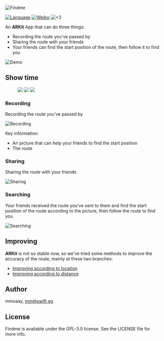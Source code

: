 ![Findme](https://github.com/mmoaay/Findme/blob/develop/Findme/resources/findme_banner.png)

[![Language](https://img.shields.io/badge/language-swift-orange.svg)](https://github.com/apple/swift)
[![Weibo](https://img.shields.io/badge/weibo-@mmoaay-red.svg?style=flat)](https://weibo.com/smmoaay)
![\<3](https://img.shields.io/badge/made%20with-%3C3-orange.svg)

An **ARKit** App that can do three things:

- Recording the route you've passed by
- Sharing the route with your friends
- Your friends can find the start position of the route, then follow it to find you

![Demo](https://github.com/mmoaay/Findme/blob/develop/Findme/resources/findme_demo.png)

## Show time

<figure class="third">
<img src="https://github.com/mmoaay/Findme/blob/develop/Findme/resources/findme_recording.gif">
<img src="https://github.com/mmoaay/Findme/blob/develop/Findme/resources/findme_sharing.gif">
<img src="https://github.com/mmoaay/Findme/blob/develop/Findme/resources/findme_searching.gif">
</figure>

### Recording

Recording the route you've passed by

![Recording](https://github.com/mmoaay/Findme/blob/develop/Findme/resources/findme_recording.gif)

Key information:

- An picture that can help your friends to find the start position
- The route

### Sharing

Sharing the route with your friends

![Sharing](https://github.com/mmoaay/Findme/blob/develop/Findme/resources/findme_sharing.gif)

### Searching

Your friends received the route you've sent to them and find the start position of the route according to the picture, then follow the route to find you

![Searching](https://github.com/mmoaay/Findme/blob/develop/Findme/resources/findme_searching.gif)

## Improving

**ARKit** is not so stable now, so we've tried some methods to improve the accuracy of the route, mainly at these two branches:

- [Improving according to location](https://github.com/mmoaay/Findme/tree/feature/location_optimize)
- [Improving according to distance](https://github.com/mmoaay/Findme/tree/feature/distance_optimize)

## Author

mmoaay, mm@swift.gg

## License

Findme is available under the GPL-3.0 license. See the LICENSE file for more info.
